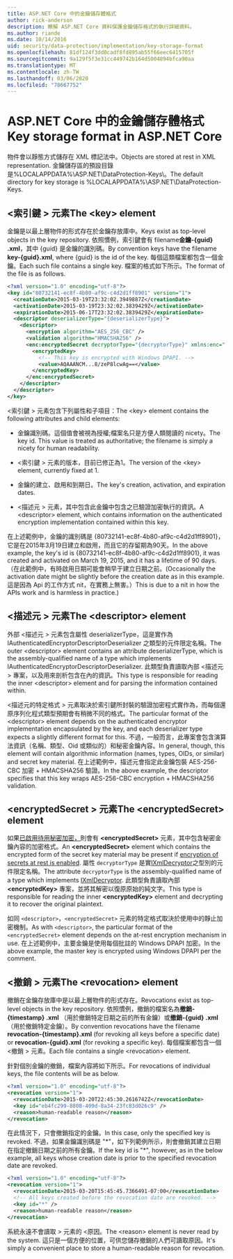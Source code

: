 ```yaml
---
title: ASP.NET Core 中的金鑰儲存體格式
author: rick-anderson
description: 瞭解 ASP.NET Core 資料保護金鑰儲存格式的執行詳細資料。
ms.author: riande
ms.date: 10/14/2016
uid: security/data-protection/implementation/key-storage-format
ms.openlocfilehash: 81df124f3dd0cadf8fd895ab55f66eec6415705f
ms.sourcegitcommit: 9a129f5f3e31cc449742b164d5004894bfca90aa
ms.translationtype: MT
ms.contentlocale: zh-TW
ms.lasthandoff: 03/06/2020
ms.locfileid: "78667752"
---
```

# <a name="key-storage-format-in-aspnet-core"></a><span data-ttu-id="edb82-103">ASP.NET Core 中的金鑰儲存體格式</span><span class="sxs-lookup"><span data-stu-id="edb82-103">Key storage format in ASP.NET Core</span></span>

<a name="data-protection-implementation-key-storage-format"></a>

<span data-ttu-id="edb82-104">物件會以靜態方式儲存在 XML 標記法中。</span><span class="sxs-lookup"><span data-stu-id="edb82-104">Objects are stored at rest in XML representation.</span></span> <span data-ttu-id="edb82-105">金鑰儲存區的預設目錄是%LOCALAPPDATA%\ASP.NET\DataProtection-Keys\。</span><span class="sxs-lookup"><span data-stu-id="edb82-105">The default directory for key storage is %LOCALAPPDATA%\ASP.NET\DataProtection-Keys\.</span></span>

## <a name="the-key-element"></a><span data-ttu-id="edb82-106">\<索引鍵 > 元素</span><span class="sxs-lookup"><span data-stu-id="edb82-106">The \<key> element</span></span>

<span data-ttu-id="edb82-107">金鑰是以最上層物件的形式存在於金鑰存放庫中。</span><span class="sxs-lookup"><span data-stu-id="edb82-107">Keys exist as top-level objects in the key repository.</span></span> <span data-ttu-id="edb82-108">依照慣例，索引鍵會有 filename**金鑰-{guid} .xml**，其中 {guid} 是金鑰的識別碼。</span><span class="sxs-lookup"><span data-stu-id="edb82-108">By convention keys have the filename **key-{guid}.xml**, where {guid} is the id of the key.</span></span> <span data-ttu-id="edb82-109">每個這類檔案都包含一個金鑰。</span><span class="sxs-lookup"><span data-stu-id="edb82-109">Each such file contains a single key.</span></span> <span data-ttu-id="edb82-110">檔案的格式如下所示。</span><span class="sxs-lookup"><span data-stu-id="edb82-110">The format of the file is as follows.</span></span>

```xml
<?xml version="1.0" encoding="utf-8"?>
<key id="80732141-ec8f-4b80-af9c-c4d2d1ff8901" version="1">
  <creationDate>2015-03-19T23:32:02.3949887Z</creationDate>
  <activationDate>2015-03-19T23:32:02.3839429Z</activationDate>
  <expirationDate>2015-06-17T23:32:02.3839429Z</expirationDate>
  <descriptor deserializerType="{deserializerType}">
    <descriptor>
      <encryption algorithm="AES_256_CBC" />
      <validation algorithm="HMACSHA256" />
      <enc:encryptedSecret decryptorType="{decryptorType}" xmlns:enc="...">
        <encryptedKey>
          <!-- This key is encrypted with Windows DPAPI. -->
          <value>AQAAANCM...8/zeP8lcwAg==</value>
        </encryptedKey>
      </enc:encryptedSecret>
    </descriptor>
  </descriptor>
</key>
```

<span data-ttu-id="edb82-111">\<索引鍵 > 元素包含下列屬性和子項目：</span><span class="sxs-lookup"><span data-stu-id="edb82-111">The \<key> element contains the following attributes and child elements:</span></span>

* <span data-ttu-id="edb82-112">金鑰識別碼。這個值會被視為授權;檔案名只是方便人類閱讀的 nicety。</span><span class="sxs-lookup"><span data-stu-id="edb82-112">The key id. This value is treated as authoritative; the filename is simply a nicety for human readability.</span></span>

* <span data-ttu-id="edb82-113">\<索引鍵 > 元素的版本，目前已修正為1。</span><span class="sxs-lookup"><span data-stu-id="edb82-113">The version of the \<key> element, currently fixed at 1.</span></span>

* <span data-ttu-id="edb82-114">金鑰的建立、啟用和到期日。</span><span class="sxs-lookup"><span data-stu-id="edb82-114">The key's creation, activation, and expiration dates.</span></span>

* <span data-ttu-id="edb82-115">\<描述元 > 元素，其中包含此金鑰中包含之已驗證加密執行的資訊。</span><span class="sxs-lookup"><span data-stu-id="edb82-115">A \<descriptor> element, which contains information on the authenticated encryption implementation contained within this key.</span></span>

<span data-ttu-id="edb82-116">在上述範例中，金鑰的識別碼是 {80732141-ec8f-4b80-af9c-c4d2d1ff8901}，它是在2015年3月19日建立和啟用，而且它的存留期為90天。</span><span class="sxs-lookup"><span data-stu-id="edb82-116">In the above example, the key's id is {80732141-ec8f-4b80-af9c-c4d2d1ff8901}, it was created and activated on March 19, 2015, and it has a lifetime of 90 days.</span></span> <span data-ttu-id="edb82-117">（在此範例中，有時啟用日期可能會稍早于建立日期之前。</span><span class="sxs-lookup"><span data-stu-id="edb82-117">(Occasionally the activation date might be slightly before the creation date as in this example.</span></span> <span data-ttu-id="edb82-118">這是因為 Api 的工作方式 nit，在實務上無害。）</span><span class="sxs-lookup"><span data-stu-id="edb82-118">This is due to a nit in how the APIs work and is harmless in practice.)</span></span>

## <a name="the-descriptor-element"></a><span data-ttu-id="edb82-119">\<描述元 > 元素</span><span class="sxs-lookup"><span data-stu-id="edb82-119">The \<descriptor> element</span></span>

<span data-ttu-id="edb82-120">外部 \<描述元 > 元素包含屬性 deserializerType，這是實作為 IAuthenticatedEncryptorDescriptorDeserializer 之類型的元件限定名稱。</span><span class="sxs-lookup"><span data-stu-id="edb82-120">The outer \<descriptor> element contains an attribute deserializerType, which is the assembly-qualified name of a type which implements IAuthenticatedEncryptorDescriptorDeserializer.</span></span> <span data-ttu-id="edb82-121">此類型負責讀取內部 \<描述元 > 專案，以及用來剖析包含在內的資訊。</span><span class="sxs-lookup"><span data-stu-id="edb82-121">This type is responsible for reading the inner \<descriptor> element and for parsing the information contained within.</span></span>

<span data-ttu-id="edb82-122">\<描述元的特定格式 > 元素取決於索引鍵所封裝的驗證加密程式實作為，而每個還原序列化程式類型預期會有稍微不同的格式。</span><span class="sxs-lookup"><span data-stu-id="edb82-122">The particular format of the \<descriptor> element depends on the authenticated encryptor implementation encapsulated by the key, and each deserializer type expects a slightly different format for this.</span></span> <span data-ttu-id="edb82-123">不過，一般而言，此專案會包含演算法資訊（名稱、類型、Oid 或類似的）和秘密金鑰內容。</span><span class="sxs-lookup"><span data-stu-id="edb82-123">In general, though, this element will contain algorithmic information (names, types, OIDs, or similar) and secret key material.</span></span> <span data-ttu-id="edb82-124">在上述範例中，描述元會指定此金鑰包裝 AES-256-CBC 加密 + HMACSHA256 驗證。</span><span class="sxs-lookup"><span data-stu-id="edb82-124">In the above example, the descriptor specifies that this key wraps AES-256-CBC encryption + HMACSHA256 validation.</span></span>

## <a name="the-encryptedsecret-element"></a><span data-ttu-id="edb82-125">\<encryptedSecret > 元素</span><span class="sxs-lookup"><span data-stu-id="edb82-125">The \<encryptedSecret> element</span></span>

<span data-ttu-id="edb82-126">如果[已啟用待用秘密加密，](xref:security/data-protection/implementation/key-encryption-at-rest)則會有 **&lt;encryptedSecret&gt;** 元素，其中包含秘密金鑰內容的加密格式。</span><span class="sxs-lookup"><span data-stu-id="edb82-126">An **&lt;encryptedSecret&gt;** element which contains the encrypted form of the secret key material may be present if [encryption of secrets at rest is enabled](xref:security/data-protection/implementation/key-encryption-at-rest).</span></span> <span data-ttu-id="edb82-127">屬性 `decryptorType` 是實[IXmlDecryptor](/dotnet/api/microsoft.aspnetcore.dataprotection.xmlencryption.ixmldecryptor)之型別的元件限定名稱。</span><span class="sxs-lookup"><span data-stu-id="edb82-127">The attribute `decryptorType` is the assembly-qualified name of a type which implements [IXmlDecryptor](/dotnet/api/microsoft.aspnetcore.dataprotection.xmlencryption.ixmldecryptor).</span></span> <span data-ttu-id="edb82-128">此類型負責讀取內部 **&lt;encryptedKey&gt;** 專案，並將其解密以復原原始的純文字。</span><span class="sxs-lookup"><span data-stu-id="edb82-128">This type is responsible for reading the inner **&lt;encryptedKey&gt;** element and decrypting it to recover the original plaintext.</span></span>

<span data-ttu-id="edb82-129">如同 `<descriptor>`，`<encryptedSecret>` 元素的特定格式取決於使用中的靜止加密機制。</span><span class="sxs-lookup"><span data-stu-id="edb82-129">As with `<descriptor>`, the particular format of the `<encryptedSecret>` element depends on the at-rest encryption mechanism in use.</span></span> <span data-ttu-id="edb82-130">在上述範例中，主要金鑰是使用每個批註的 Windows DPAPI 加密。</span><span class="sxs-lookup"><span data-stu-id="edb82-130">In the above example, the master key is encrypted using Windows DPAPI per the comment.</span></span>

## <a name="the-revocation-element"></a><span data-ttu-id="edb82-131">\<撤銷 > 元素</span><span class="sxs-lookup"><span data-stu-id="edb82-131">The \<revocation> element</span></span>

<span data-ttu-id="edb82-132">撤銷在金鑰存放庫中是以最上層物件的形式存在。</span><span class="sxs-lookup"><span data-stu-id="edb82-132">Revocations exist as top-level objects in the key repository.</span></span> <span data-ttu-id="edb82-133">依照慣例，撤銷的檔案名為**撤銷-{timestamp} .xml** （用於撤銷特定日期之前的所有金鑰）或**撤銷-{guid} .xml** （用於撤銷特定金鑰）。</span><span class="sxs-lookup"><span data-stu-id="edb82-133">By convention revocations have the filename **revocation-{timestamp}.xml** (for revoking all keys before a specific date) or **revocation-{guid}.xml** (for revoking a specific key).</span></span> <span data-ttu-id="edb82-134">每個檔案都包含一個 \<撤銷 > 元素。</span><span class="sxs-lookup"><span data-stu-id="edb82-134">Each file contains a single \<revocation> element.</span></span>

<span data-ttu-id="edb82-135">針對個別金鑰的撤銷，檔案內容將如下所示。</span><span class="sxs-lookup"><span data-stu-id="edb82-135">For revocations of individual keys, the file contents will be as below.</span></span>

```xml
<?xml version="1.0" encoding="utf-8"?>
<revocation version="1">
  <revocationDate>2015-03-20T22:45:30.2616742Z</revocationDate>
  <key id="eb4fc299-8808-409d-8a34-23fc83d026c9" />
  <reason>human-readable reason</reason>
</revocation>
```

<span data-ttu-id="edb82-136">在此情況下，只會撤銷指定的金鑰。</span><span class="sxs-lookup"><span data-stu-id="edb82-136">In this case, only the specified key is revoked.</span></span> <span data-ttu-id="edb82-137">不過，如果金鑰識別碼是 "\*"，如下列範例所示，則會撤銷其建立日期在指定撤銷日期之前的所有金鑰。</span><span class="sxs-lookup"><span data-stu-id="edb82-137">If the key id is "\*", however, as in the below example, all keys whose creation date is prior to the specified revocation date are revoked.</span></span>

```xml
<?xml version="1.0" encoding="utf-8"?>
<revocation version="1">
  <revocationDate>2015-03-20T15:45:45.7366491-07:00</revocationDate>
  <!-- All keys created before the revocation date are revoked. -->
  <key id="*" />
  <reason>human-readable reason</reason>
</revocation>
```

<span data-ttu-id="edb82-138">系統永遠不會讀取 > 元素的 \<原因。</span><span class="sxs-lookup"><span data-stu-id="edb82-138">The \<reason> element is never read by the system.</span></span> <span data-ttu-id="edb82-139">這只是一個方便的位置，可供您儲存撤銷的人們可讀取原因。</span><span class="sxs-lookup"><span data-stu-id="edb82-139">It's simply a convenient place to store a human-readable reason for revocation.</span></span>
